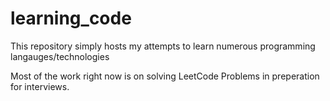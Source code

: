 # learning_code
This repository simply hosts my attempts to learn numerous programming langauges/technologies

Most of the work right now is on solving LeetCode Problems in preperation for interviews.


